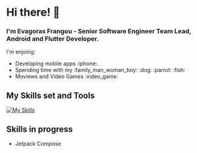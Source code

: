 # Hi there! 👋
### I'm Evagoras Frangou - Senior Software Engineer Team Lead, Android and Flutter Developer. 

I'm enjoing:
<ul>
  <li>Developing mobile apps :iphone:. </li>
  <li>Spending time with my :family_man_woman_boy: :dog: :parrot: :fish:</li>
  <li>Moviews and Video Games :video_game:</li>
</ul>



## My Skills set and Tools
[![My Skills](https://skillicons.dev/icons?i=kotlin,dart,flutter,java,androidstudio,postman&theme=dark )](https://skillicons.dev)


## Skills in progress
<ul>
  <li>Jetpack Compose </li>
</ul>




<!--
[![GitHub Streak](https://github-readme-streak-stats.herokuapp.com/?user=r1n1os)](https://git.io/streak-stats)
**r1n1os/r1n1os** is a ✨ _special_ ✨ repository because its `README.md` (this file) appears on your GitHub profile.

Here are some ideas to get you started:

- 🔭 I’m currently working on ...
- 🌱 I’m currently learning ...
- 👯 I’m looking to collaborate on ...
- 🤔 I’m looking for help with ...
- 💬 Ask me about ...
- 📫 How to reach me: ...
- 😄 Pronouns: ...
- ⚡ Fun fact: ...
-->
